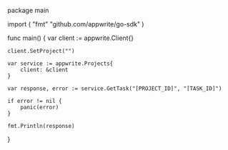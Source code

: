 package main

import (
    "fmt"
    "github.com/appwrite/go-sdk"
)

func main() {
    var client := appwrite.Client{}

    client.SetProject("")

    var service := appwrite.Projects{
        client: &client
    }

    var response, error := service.GetTask("[PROJECT_ID]", "[TASK_ID]")

    if error != nil {
        panic(error)
    }

    fmt.Println(response)
}